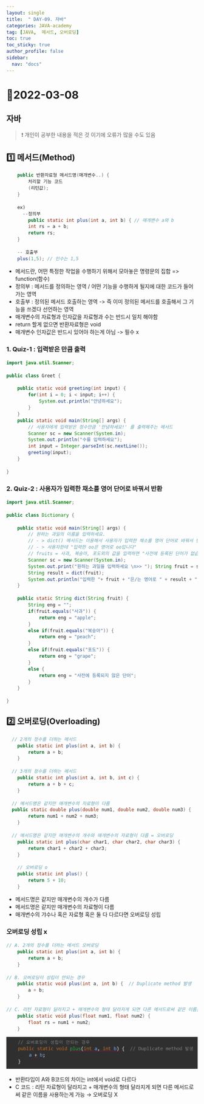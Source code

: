 ```yaml
---
layout: single
title:  " DAY-09. 자바"
categories: JAVA-academy
tag: [JAVA,  메서드, 오버로딩]
toc: true
toc_sticky: true
author_profile: false
sidebar:
  nav: "docs"
---
```


# 📌2022-03-08

## 자바  
<!--Quote-->

> ❗ 개인이 공부한 내용을 적은 것 이기에 오류가 많을 수도 있음 


## **1️⃣ 메서드(Method)**

```java
	public 반환자료형 메서드명(매개변수..) {
		처리할 기능 코드 
		(리턴값);
 	}

	ex) 
	  --정의부 
		public static int plus(int a, int b) { // 매개변수 a와 b
		int rs = a + b;
		return rs;
	}

	-- 호출부 
	plus(1,5); // 인수는 1,5
```

- 메서드란, 어떤 특정한 작업을 수행하기 위해서 모아놓은 명령문의 집합 => function(함수)
- 정의부 : 메서드를 정의하는 영역 / 어떤 기능을 수행하게 될지에 대한 코드가 들어가는 영역
- 호출부 : 정의된 메서드 호출하는 영역 -> 즉 이미 정의된 메서드를 호출해서 그 기능을 쓰겠다 선언하는 영역
- 매개변수의 자료형과 인자값을 자료형과 수는 반드시 일치 해야함
- return 할게 없으면 반환자료형은 void
- 매개변수 인자값은 반드시 있어야 하는게 아님 -> 필수 x

### 1. Quiz-1 : 입력받은 만큼 출력

```java
import java.util.Scanner;

public class Greet {

	public static void greeting(int input) {
		for(int i = 0; i < input; i++) {
			System.out.println("안녕하세요");			
		}
	}
	public static void main(String[] args) {
		// 사용자에게 입력받은 정수만큼 '안녕하세요!' 를 출력해주는 메서드 
		Scanner sc = new Scanner(System.in);
		System.out.println("수를 입력하세요");
		int input = Integer.parseInt(sc.nextLine());
		greeting(input);
	}

}
```

### 2. Quiz-2 : 사용자가 입력한 채소를 영어 단어로 바꿔서 반환

```java
import java.util.Scanner;

public class Dictionary {
	
	public static void main(String[] args) {
		// 원하는 과일의 이름을 입력하세요. 
		// - > dict() 메서드는 이용해서 사용자가 입력한 채소를 영어 단어로 바꿔서 반환해주는 메서드를 구성 
		// - > 사용자한테 "입력한 oo은 영어로 oo입니다"
		// fruits = 사과, 복숭아, 포도외의 값을 입력하면 "사전에 등록된 단어가 없습니다".
		Scanner sc = new Scanner(System.in);
		System.out.print("원하는 과일을 입력하세요 \n>> "); String fruit = sc.nextLine();
		String result = dict(fruit);
		System.out.println("입력한 "+ fruit + "은/는 영어로 " + result + "입니다");
	}
	
	public static String dict(String fruit) {
		String eng = "";
		if(fruit.equals("사과")) {
			return eng = "apple";
		}
		else if(fruit.equals("복숭아")) { 
			return eng = "peach";
		}
		else if(fruit.equals("포도")) { 
			return eng = "grape";
		}
		else {
			return eng = "사전에 등록되지 않은 단어";
		}
	}

}
```

## **2️⃣ 오버로딩(Overloading)**

```java
  // 2개의 정수를 더하는 메서드
	public static int plus(int a, int b) {
		return a + b;
	}
	
  // 3개의 정수를 더하는 메서드
	public static int plus(int a, int b, int c) {
		return a + b + c;
	}

  // 메서드명은 같지만 매개변수의 자료형이 다름
  public static double plus(double num1, double num2, double num3) {
		return num1 + num2 + num3;
	}

  // 메서드명은 같지만 매개변수의 개수와 매개변수의 자료형이 다름 = 오버로딩
	public static int plus(char char1, char char2, char char3) {
		return char1 + char2 + char3;
	}
	
	// 오버로딩 o
	public static int plus() {
		return 5 + 10;
	}
```

- 메서드명은 같지만 매개변수의 개수가 다름
- 메서드명은 같지만 매개변수의 자료형이 다름
- 매개변수의 갸수나 혹은 자료형 혹은 둘 다 다르다면 오버로딩 성립

### 오버로딩 성립 x

```java
// A. 2개의 정수를 더하는 메서드 오버로딩
	public static int plus(int a, int b) {
		return a + b;
	}

// B. 오버로딩이 성립이 안되는 경우
	public static void plus(int a, int b) {  // Duplicate method 발생
		a + b;
	}

// C. 리턴 자료형이 달라지고 + 매개변수의 형태 달라지게 되면 다른 메서드로써 같은 이름을 사용하는게 가능 
	public static void plus(float num1, float num2) {
		float rs = num1 + num2;
	}
```

![1.png](/assets/images/posts/2022-03-08/1.png)

- 반환타입이 A와 B코드의 차이는 int에서 void로 다르다
- C 코드 : 리턴 자료형이 달라지고 + 매개변수의 형태 달라지게 되면 다른 메서드로써 같은 이름을 사용하는게 가능 → 오버로딩 X


